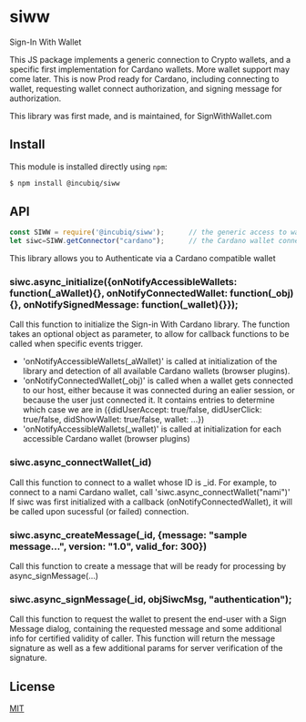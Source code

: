 # siww

Sign-In With Wallet

This JS package implements a generic connection to Crypto wallets, and a specific first implementation for Cardano wallets. 
More wallet support may come later. This is now Prod ready for Cardano, including connecting to wallet, requesting wallet connect authorization, and signing message for authorization. 

This library was first made, and is maintained, for SignWithWallet.com 

## Install

This module is installed directly using `npm`:

```sh
$ npm install @incubiq/siww
```

## API

<!-- eslint-disable no-unused-vars -->

```js
const SIWW = require('@incubiq/siww');      // the generic access to wallet connectors 
let siwc=SIWW.getConnector("cardano");      // the Cardano wallet connector

```

This library allows you to Authenticate via a Cardano compatible wallet

### siwc.async_initialize({onNotifyAccessibleWallets: function(_aWallet){}, onNotifyConnectedWallet: function(_obj){}, onNotifySignedMessage: function(_wallet){}});  

Call this function to initialize the Sign-in With Cardano library. The function takes an optional object as parameter, to allow for callback functions to be called when specific events trigger.

 - 'onNotifyAccessibleWallets(_aWallet)' is called at initialization of the library and detection of all available Cardano wallets (browser plugins).
 - 'onNotifyConnectedWallet(_obj)' is called when a wallet gets connected to our host, either because it was connected during an ealier session, or because the user just connected it. It contains entries to determine which case we are in ({didUserAccept: true/false, didUserClick: true/false, didShowWallet: true/false, wallet: ...})
 - 'onNotifyAccessibleWallets(_wallet)' is called at initialization for each accessible Cardano wallet (browser plugins)


### siwc.async_connectWallet(_id)

Call this function to connect to a wallet whose ID is _id. For example, to connect to a nami Cardano wallet, call 'siwc.async_connectWallet("nami")'
If siwc was first initialized with a callback (onNotifyConnectedWallet), it will be called upon sucessful (or failed) connection.


### siwc.async_createMessage(_id,  {message: "sample message...", version: "1.0", valid_for: 300})

Call this function to create a message that will be ready for processing by async_signMessage(...)


### siwc.async_signMessage(_id, objSiwcMsg, "authentication");

Call this function to request the wallet to present the end-user with a Sign Message dialog, containing the requested message and some additional info for certified validity of caller. This function will return the message signature as well as a few additional params for server verification of the signature.


## License

[MIT](LICENSE)

[node-url]: https://nodejs.org/en/download/

